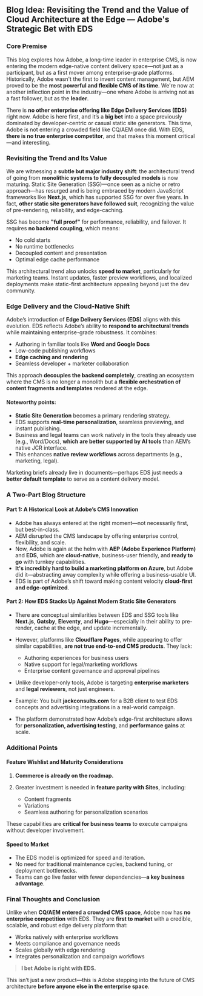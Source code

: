 ## Blog Idea: Revisiting the Trend and the Value of Cloud Architecture at the Edge — Adobe's Strategic Bet with EDS

### Core Premise

This blog explores how Adobe, a long-time leader in enterprise CMS, is now entering the modern edge-native content delivery space—not just as a participant, but as a first mover among enterprise-grade platforms. Historically, Adobe wasn't the first to invent content management, but AEM proved to be the **most powerful and flexible CMS of its time**. We're now at another inflection point in the industry—one where Adobe is arriving not as a fast follower, but as the **leader**.

There is **no other enterprise offering like Edge Delivery Services (EDS)** right now. Adobe is here first, and it’s a **big bet** into a space previously dominated by developer-centric or casual static site generators. This time, Adobe is not entering a crowded field like CQ/AEM once did. With EDS, **there is no true enterprise competitor**, and that makes this moment critical—and interesting.

### Revisiting the Trend and Its Value

We are witnessing a **subtle but major industry shift**: the architectural trend of going from **monolithic systems to fully decoupled models** is now maturing. Static Site Generation (SSG)—once seen as a niche or retro approach—has resurged and is being embraced by modern JavaScript frameworks like **Next.js**, which has supported SSG for over five years. In fact, **other static site generators have followed suit**, recognizing the value of pre-rendering, reliability, and edge-caching.

SSG has become **"full proof"** for performance, reliability, and failover. It requires **no backend coupling**, which means:

* No cold starts
* No runtime bottlenecks
* Decoupled content and presentation
* Optimal edge cache performance

This architectural trend also unlocks **speed to market**, particularly for marketing teams. Instant updates, faster preview workflows, and localized deployments make static-first architecture appealing beyond just the dev community.

### Edge Delivery and the Cloud-Native Shift

Adobe’s introduction of **Edge Delivery Services (EDS)** aligns with this evolution. EDS reflects Adobe’s ability to **respond to architectural trends** while maintaining enterprise-grade robustness. It combines:

* Authoring in familiar tools like **Word and Google Docs**
* Low-code publishing workflows
* **Edge caching and rendering**
* Seamless developer + marketer collaboration

This approach **decouples the backend completely**, creating an ecosystem where the CMS is no longer a monolith but a **flexible orchestration of content fragments and templates** rendered at the edge.

#### Noteworthy points:

* **Static Site Generation** becomes a primary rendering strategy.
* EDS supports **real-time personalization**, seamless previewing, and instant publishing.
* Business and legal teams can work natively in the tools they already use (e.g., Word/Docs), **which are better supported by AI tools** than AEM’s native JCR interface.
* This enhances **native review workflows** across departments (e.g., marketing, legal).

Marketing briefs already live in documents—perhaps EDS just needs a **better default template** to serve as a content delivery model.

### A Two-Part Blog Structure

#### Part 1: A Historical Look at Adobe’s CMS Innovation

* Adobe has always entered at the right moment—not necessarily first, but best-in-class.
* AEM disrupted the CMS landscape by offering enterprise control, flexibility, and scale.
* Now, Adobe is again at the helm with **AEP (Adobe Experience Platform)** and **EDS**, which are **cloud-native**, business-user friendly, and **ready to go** with turnkey capabilities.
* **It's incredibly hard to build a marketing platform on Azure**, but Adobe did it—abstracting away complexity while offering a business-usable UI.
* EDS is part of Adobe’s shift toward making content velocity **cloud-first and edge-optimized**.

#### Part 2: How EDS Stacks Up Against Modern Static Site Generators

* There are conceptual similarities between EDS and SSG tools like **Next.js**, **Gatsby**, **Eleventy**, and **Hugo**—especially in their ability to pre-render, cache at the edge, and update incrementally.
* However, platforms like **Cloudflare Pages**, while appearing to offer similar capabilities, **are not true end-to-end CMS products**. They lack:

  * Authoring experiences for business users
  * Native support for legal/marketing workflows
  * Enterprise content governance and approval pipelines
* Unlike developer-only tools, Adobe is targeting **enterprise marketers** and **legal reviewers**, not just engineers.
* Example: You built **jackconsults.com** for a B2B client to test EDS concepts and advertising integrations in a real-world campaign.
* The platform demonstrated how Adobe’s edge-first architecture allows for **personalization, advertising testing**, and **performance gains** at scale.

### Additional Points

#### Feature Wishlist and Maturity Considerations

1. **Commerce is already on the roadmap.**
2. Greater investment is needed in **feature parity with Sites**, including:

   * Content fragments
   * Variations
   * Seamless authoring for personalization scenarios

These capabilities are **critical for business teams** to execute campaigns without developer involvement.

#### Speed to Market

* The EDS model is optimized for speed and iteration.
* No need for traditional maintenance cycles, backend tuning, or deployment bottlenecks.
* Teams can go live faster with fewer dependencies—**a key business advantage**.

### Final Thoughts and Conclusion

Unlike when **CQ/AEM entered a crowded CMS space**, Adobe now has **no enterprise competition** with EDS. They are **first to market** with a credible, scalable, and robust edge delivery platform that:

* Works natively with enterprise workflows
* Meets compliance and governance needs
* Scales globally with edge rendering
* Integrates personalization and campaign workflows

> **I bet Adobe is right with EDS.**

This isn’t just a new product—this is Adobe stepping into the future of CMS architecture **before anyone else in the enterprise space**.
